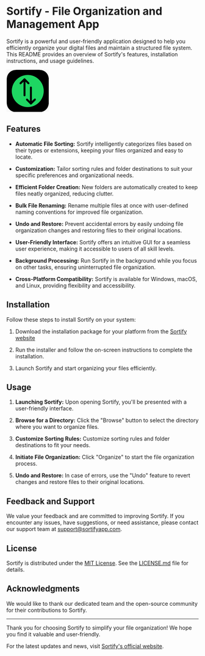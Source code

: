 # Sortify - File Organization and Management App

Sortify is a powerful and user-friendly application designed to help you efficiently organize your digital files and maintain a structured file system. This README provides an overview of Sortify's features, installation instructions, and usage guidelines.

![Sortify Logo](logo.png) <!-- Include your app logo here -->

## Features

- **Automatic File Sorting:** Sortify intelligently categorizes files based on their types or extensions, keeping your files organized and easy to locate.

- **Customization:** Tailor sorting rules and folder destinations to suit your specific preferences and organizational needs.

- **Efficient Folder Creation:** New folders are automatically created to keep files neatly organized, reducing clutter.

- **Bulk File Renaming:** Rename multiple files at once with user-defined naming conventions for improved file organization.

- **Undo and Restore:** Prevent accidental errors by easily undoing file organization changes and restoring files to their original locations.

- **User-Friendly Interface:** Sortify offers an intuitive GUI for a seamless user experience, making it accessible to users of all skill levels.

- **Background Processing:** Run Sortify in the background while you focus on other tasks, ensuring uninterrupted file organization.

- **Cross-Platform Compatibility:** Sortify is available for Windows, macOS, and Linux, providing flexibility and accessibility.

## Installation

Follow these steps to install Sortify on your system:

1. Download the installation package for your platform from the [Sortify website](https://sortifyapp.netlify.app/)

2. Run the installer and follow the on-screen instructions to complete the installation.

3. Launch Sortify and start organizing your files efficiently.

## Usage

1. **Launching Sortify:** Upon opening Sortify, you'll be presented with a user-friendly interface.

2. **Browse for a Directory:** Click the "Browse" button to select the directory where you want to organize files.

3. **Customize Sorting Rules:** Customize sorting rules and folder destinations to fit your needs.

4. **Initiate File Organization:** Click "Organize" to start the file organization process.

5. **Undo and Restore:** In case of errors, use the "Undo" feature to revert changes and restore files to their original locations.

## Feedback and Support

We value your feedback and are committed to improving Sortify. If you encounter any issues, have suggestions, or need assistance, please contact our support team at [support@sortifyapp.com](mailto:support@sortifyapp.com).

## License

Sortify is distributed under the [MIT License](LICENSE.md). See the [LICENSE.md](LICENSE.md) file for details.

## Acknowledgments

We would like to thank our dedicated team and the open-source community for their contributions to Sortify.

---

Thank you for choosing Sortify to simplify your file organization! We hope you find it valuable and user-friendly.

For the latest updates and news, visit [Sortify's official website](https://sortifyapp.netlify.app/).

